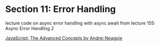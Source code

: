 # Section 11: Error Handling
lecture code on async error handling with async await from lecture 155: Async Error Handling 2

[JavaScript: The Advanced Concepts by Andrei Neagoie](https://www.udemy.com/course/advanced-javascript-concepts/)
